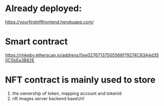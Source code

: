 # Already deployed:
https://yourfirstnftfrontend.herokuapp.com/

# Smart contract
https://rinkeby.etherscan.io/address/0xe02767137505566f79274C83A4d350C5bEa3B82E

# NFT contract is mainly used to store 
1) the ownership of token, mapping account and tokenId
2) nft images server backend baseUri!
